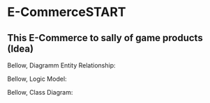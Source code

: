 # E-CommerceSTART
This E-Commerce to sally of game products (Idea)
----
Bellow, Diagramm Entity Relationship:

Bellow, Logic Model:

Bellow, Class Diagram:
